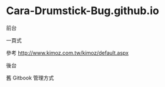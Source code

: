 # Cara-Drumstick-Bug.github.io

前台

一頁式

參考 <http://www.kimoz.com.tw/kimoz/default.aspx>

後台

舊 Gitbook 管理方式
